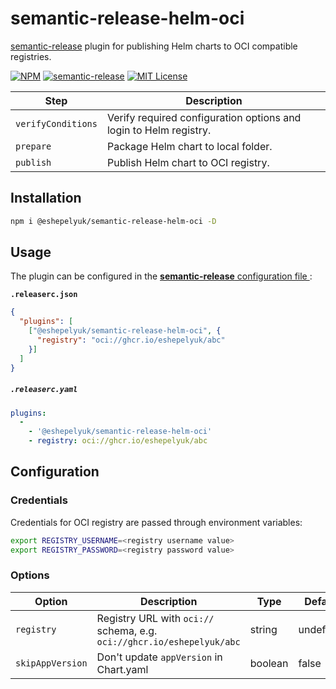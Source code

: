 # semantic-release-helm-oci

[semantic-release](https://github.com/semantic-release/semantic-release) plugin
for publishing Helm charts to OCI compatible registries.

[![NPM](https://img.shields.io/npm/v/@eshepelyuk/semantic-release-helm-oci?logo=npm&style=for-the-badge)](https://www.npmjs.com/package/@eshepelyuk/semantic-release-helm-oci)
[![semantic-release](https://img.shields.io/badge/%20%20%F0%9F%93%A6%F0%9F%9A%80-semantic--release-e10079.svg?style=for-the-badge)](https://github.com/semantic-release/semantic-release)
[![MIT License](https://img.shields.io/github/license/eshepelyuk/semantic-release-helm-oci?logo=mit&style=for-the-badge)](https://opensource.org/licenses/MIT)

| Step               | Description                                                  |
|--------------------|--------------------------------------------------------------|
| `verifyConditions` | Verify required configuration options and login to Helm registry.    |
| `prepare`          | Package Helm chart to local folder.                          |
| `publish`          | Publish Helm chart to OCI registry.                          |

## Installation

```bash
npm i @eshepelyuk/semantic-release-helm-oci -D
```

## Usage

The plugin can be configured in the [**semantic-release** configuration file
](https://github.com/semantic-release/semantic-release/blob/master/docs/usage/configuration.md#configuration):

**`.releaserc.json`**
```json
{
  "plugins": [
    ["@eshepelyuk/semantic-release-helm-oci", {
      "registry": "oci://ghcr.io/eshepelyuk/abc"
    }]
  ]
}
```

##### **`.releaserc.yaml`**
```yaml
plugins:
  -
    - '@eshepelyuk/semantic-release-helm-oci'
    - registry: oci://ghcr.io/eshepelyuk/abc
```

## Configuration

### Credentials

Credentials for OCI registry are passed through environment variables:

```bash
export REGISTRY_USERNAME=<registry username value>
export REGISTRY_PASSWORD=<registry password value>
```

### Options

| Option            | Description                                                       | Type      | Default   |
| ------------------|-------------------------------------------------------------------|-----------|-----------|
| `registry`        | Registry URL with `oci://` schema, e.g. `oci://ghcr.io/eshepelyuk/abc` | string    | undefined |
| `skipAppVersion`  | Don't update `appVersion` in Chart.yaml | boolean | false |

